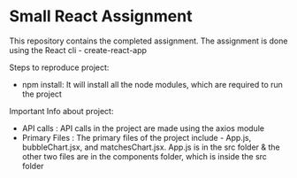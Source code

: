 
# Small React Assignment

This repository contains the completed assignment. The assignment is done using the React cli - create-react-app

Steps to reproduce project:
  - npm install: It will install all the node modules, which are required to run the project

Important Info about project:
  - API calls : API calls in the project are made using the axios module
  - Primary Files : The primary files of the project include - App.js, bubbleChart.jsx, and matchesChart.jsx. App.js is in the src folder & the other two files are in the components folder, which is inside the src folder
